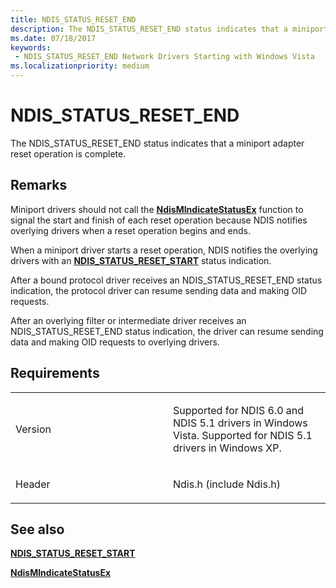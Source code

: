 ```yaml
---
title: NDIS_STATUS_RESET_END
description: The NDIS_STATUS_RESET_END status indicates that a miniport adapter reset operation is complete.
ms.date: 07/18/2017
keywords:
 - NDIS_STATUS_RESET_END Network Drivers Starting with Windows Vista
ms.localizationpriority: medium
---
```


# NDIS\_STATUS\_RESET\_END


The NDIS\_STATUS\_RESET\_END status indicates that a miniport adapter reset operation is complete.

## Remarks

Miniport drivers should not call the [**NdisMIndicateStatusEx**](/windows-hardware/drivers/ddi/ndis/nf-ndis-ndismindicatestatusex) function to signal the start and finish of each reset operation because NDIS notifies overlying drivers when a reset operation begins and ends.

When a miniport driver starts a reset operation, NDIS notifies the overlying drivers with an [**NDIS\_STATUS\_RESET\_START**](ndis-status-reset-start.md) status indication.

After a bound protocol driver receives an NDIS\_STATUS\_RESET\_END status indication, the protocol driver can resume sending data and making OID requests.

After an overlying filter or intermediate driver receives an NDIS\_STATUS\_RESET\_END status indication, the driver can resume sending data and making OID requests to overlying drivers.

## Requirements

<table>
<colgroup>
<col width="50%" />
<col width="50%" />
</colgroup>
<tbody>
<tr class="odd">
<td><p>Version</p></td>
<td><p>Supported for NDIS 6.0 and NDIS 5.1 drivers in Windows Vista. Supported for NDIS 5.1 drivers in Windows XP.</p></td>
</tr>
<tr class="even">
<td><p>Header</p></td>
<td>Ndis.h (include Ndis.h)</td>
</tr>
</tbody>
</table>

## See also


[**NDIS\_STATUS\_RESET\_START**](ndis-status-reset-start.md)

[**NdisMIndicateStatusEx**](/windows-hardware/drivers/ddi/ndis/nf-ndis-ndismindicatestatusex)

 

